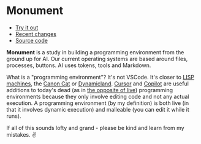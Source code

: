 # Monument

* [Try it out](/monument)
* [Recent changes](https://github.com/chrislloyd/monument/commits)
* [Source code](https://github.com/chrislloyd/monument)


**Monument** is a study in building a programming environment from the ground up
for AI. Our current operating systems are based around files, processes,
buttons. AI uses tokens, tools and Markdown.

What is a "programming environment"? It's not VSCode. It's closer to
[LISP machines](https://en.wikipedia.org/wiki/Lisp_machine),
the [Canon Cat](https://en.wikipedia.org/wiki/Canon_Cat) or
[Dynamicland](https://dynamicland.org/2024/FAQ/#What_do_you_mean_by_dynamic_medium). 
[Cursor](https://cursor.com) and [Copilot](https://github.com/features/copilot)
are useful additions to today's dead (as in
[the opposite of live](https://www.youtube.com/watch?v=ZfytHvgHybA)) programming
environments because they only involve editing code and not any actual execution. A programming environment (by my definition) is both live (in that it involves dynamic execution) and malleable (you can edit it while it runs).

If all of this sounds lofty and grand - please be kind and learn from my
mistakes. ✌️
